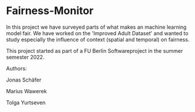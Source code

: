 # Fairness-Monitor

In this project we have surveyed parts of what makes an machine learning model fair.
We have worked on the 'Improved Adult Dataset' and wanted to study especially the influence of context (spatial and temporal) on fairness.

This project started as part of a FU Berlin Softwareproject in the summer semester 2022.

Authors:

Jonas Schäfer

Marius Wawerek

Tolga Yurtseven

